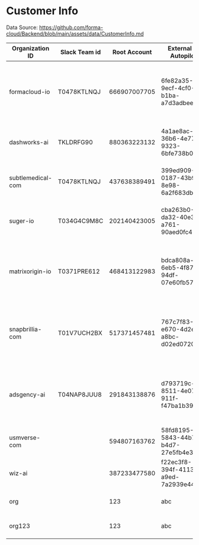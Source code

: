 # Customer Info

Data Source:
https://github.com/forma-cloud/Backend/blob/main/assets/data/CustomerInfo.md

| **Organization ID** | **Slack Team id** | **Root Account** | **External ID Autopilot**            | **External ID SavingBot**            | **Features Enabled**                                   | **Regions**                                         | **ClariSpend Channel** | **SavingBot Channel** |
| ------------------- | ----------------- | ---------------- | ------------------------------------ | ------------------------------------ | ------------------------------------------------------ | --------------------------------------------------- | ---------------------- | --------------------- |
| formacloud-io       | T0478KTLNQJ       | 666907007705     | 6fe82a35-9ecf-4cf0-b1ba-a7d3adbee84e | 6fe82a35-9ecf-4cf0-b1ba-a7d3adbee84e | - ClariSpend <br>- Autopilot-v1.5<br>- SavingBot-v1.4  | us-west-2<br>us-east-1                              | C04G0K9PQB1            | C04TEHCG5C0           |
| dashworks-ai        | TKLDRFG90         | 880363223132     | 4a1ae8ac-36b6-4e77-9323-6bfe738b03b2 | 4a1ae8ac-36b6-4e77-9323-6bfe738b03b2 | - ClariSpend <br>- SavingBot-v1.1                      | us-west-2<br>eu-west-1                              | C04G479CV8X            | C04G47B1E2K           |
| subtlemedical-com   | T0478KTLNQJ       | 437638389491     | 399ed909-0187-43b9-8e98-6a2f683dbd0d |                                      | - Autopilot-v1.4 <br> - ClariSpend<br>                 |                                                     | C04R86175FH            |                       |
| suger-io            | T034G4C9M8C       | 202140423005     | cba263b0-da32-40e3-a761-90aed0fc452a |                                      | - Autopilot-v1.4 <br> - ClariSpend<br>                 |                                                     | C050KH6FWAU            |                       |
| matrixorigin-io     | T0371PRE612       | 468413122983     | bdca808a-6eb5-4f87-94df-07e60fb57ce6 | bdca808a-6eb5-4f87-94df-07e60fb57ce6 | - ClariSpend<br>- Autopilot-v1.2 <br>- SavingBot-v1.2  | us-west-2<br>ap-southeast-1                         | C051BFDLDPT            | C05E1TVR7HT           |
| snapbrillia-com     | T01V7UCH2BX       | 517371457481     | 767c7f83-e670-4d2e-a8bc-d02ed0720fe4 | 767c7f83-e670-4d2e-a8bc-d02ed0720fe4 | - Autopilot-v1.2<br> - ClariSpend<br> - SavingBot-v1.2 | us-west-1<br> us-west-2<br> us-east-1<br> us-east-2 | C05NHHZMSUB            | C05NB22199C           |
| adsgency-ai         | T04NAP8JUU8       | 291843138876     | d793719c-8511-4e07-911f-f47ba1b39bdc | 6fe82a35-9ecf-4cf0-b1ba-a7d3adbee84e | - Autopilot-v1.2<br> - ClariSpend<br> - SavingBot-v1.2 | us-west-2                                           | C05NV5V2NPL            | C05NS8D8GCV           |
| usmverse-com        |                   | 594807163762     | 58fd8195-5843-44b7-b4d7-27e5fb4e3059 |                                      | - Autopilot-v1.5                                       | us-west-2                                           |                        |                       |
| wiz-ai              |                   | 387233477580     | f22ec3f8-394f-4113-a9ed-7a2939e44b9d |                                      | - Autopilot-v1.5                                       | us-west-2                                           |                        |                       |
| org | | 123 | abc | | - Autopilot-v1.5| us-west-2 |||
| org123 | | 123 | abc | | - Autopilot-v1.5| us-west-2 |||

